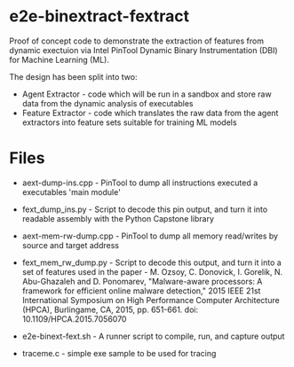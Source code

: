 # e2e-binextract-fextract

Proof of concept code to demonstrate the extraction of features from dynamic exectuion via Intel PinTool Dynamic Binary Instrumentation (DBI) for Machine Learning (ML).

The design has been split into two:
 - Agent Extractor - code which will be run in a sandbox and store raw data from the dynamic analysis of executables
 - Feature Extractor - code which translates the raw data from the agent extractors into feature sets suitable for training ML models

# Files 
- aext-dump-ins.cpp - PinTool to dump all instructions executed a executables 'main module' 
- fext_dump_ins.py - Script to decode this pin output, and turn it into readable assembly with the Python Capstone library

- aext-mem-rw-dump.cpp - PinTool to dump all memory read/writes by source and target address
- fext_mem_rw_dump.py - Script to decode this output, and turn it into a set of features used in the paper - M. Ozsoy, C. Donovick, I. Gorelik, N. Abu-Ghazaleh and D. Ponomarev, "Malware-aware processors: A framework for efficient online malware detection," 2015 IEEE 21st International Symposium on High Performance Computer Architecture (HPCA), Burlingame, CA, 2015, pp. 651-661.
doi: 10.1109/HPCA.2015.7056070

- e2e-binext-fext.sh - A runner script to compile, run, and capture output
- traceme.c - simple exe sample to be used for tracing
